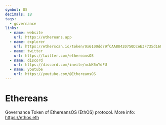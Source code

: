 ```yaml
---
symbol: OS
decimals: 18
tags:
  - governance
links:
  - name: website
    url: https://ethereans.app
  - name: explorer
    url: https://etherscan.io/token/0x6100dd79fCAA88420750DceE3F735d168aBcB771
  - name: twitter
    url: https://twitter.com/ethereansOS
  - name: discord
    url: https://discord.com/invite/ncbK6nYdFU
  - name: youtube
    url: https://youtube.com/@EthereansOS
---
```


# Ethereans

Governance Token of EthereansOS (EthOS) protocol. More info: https://ethos.eth
